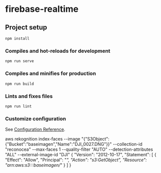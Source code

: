 # firebase-realtime

## Project setup
```
npm install
```

### Compiles and hot-reloads for development
```
npm run serve
```

### Compiles and minifies for production
```
npm run build
```

### Lints and fixes files
```
npm run lint
```

### Customize configuration
See [Configuration Reference](https://cli.vuejs.org/config/).

aws rekognition index-faces --image "{\"S3Object\":{\"Bucket\":\"baseimagen\",\"Name\":\"DJI_0027.DNG\"}}" --collection-id "reconocea" --max-faces 1 --quality-filter "AUTO" --detection-attributes "ALL" --external-image-id "DJI"
{
  "Version": "2012-10-17",
  "Statement": [
    {
      "Effect": "Allow",
      "Principal": "*",
      "Action": "s3:GetObject",
      "Resource": "arn:aws:s3:::baseimagen/*"
    }
  ]
}
